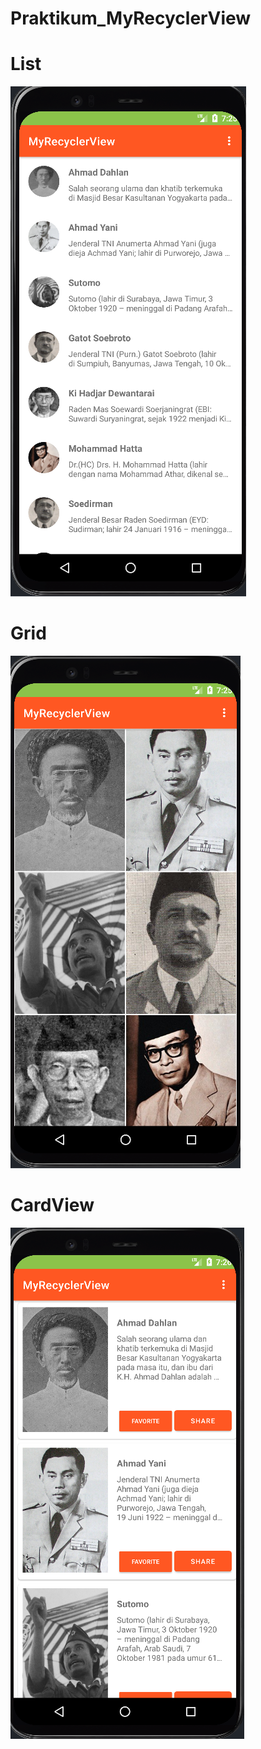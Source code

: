 # Praktikum_MyRecyclerView
# List
![Alt Text](https://github.com/EganSatya18/MyRecyclerView/blob/master/List.png)
# Grid
![Alt Text](https://github.com/EganSatya18/MyRecyclerView/blob/master/Grid.png)
# CardView
![Alt Text](https://github.com/EganSatya18/MyRecyclerView/blob/master/CardView.png)
